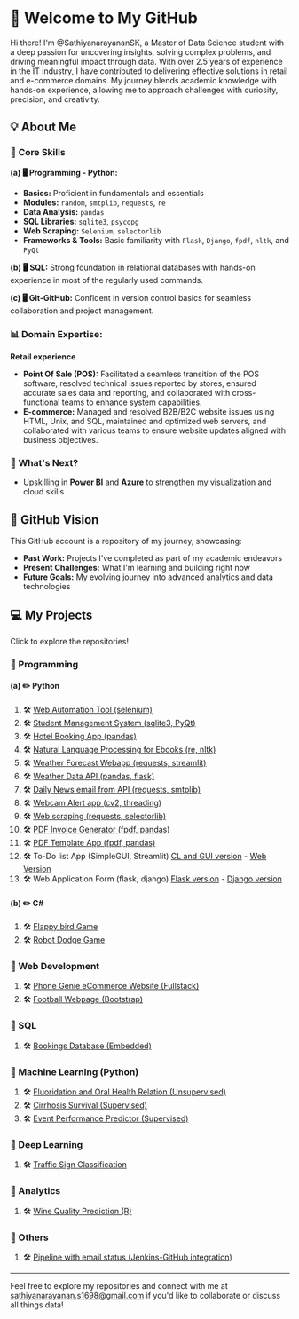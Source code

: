 # 👋 Welcome to My GitHub  

Hi there! I'm @SathiyanarayananSK, a Master of Data Science student with a deep passion for uncovering insights, solving complex problems, and driving meaningful impact through data. With over 2.5 years of experience in the IT industry, I have contributed to delivering effective solutions in retail and e-commerce domains. My journey blends academic knowledge with hands-on experience, allowing me to approach challenges with curiosity, precision, and creativity.

## 💡 About Me  

### 🚀 **Core Skills**

  **(a) 🖥️ Programming - Python:**  
   - **Basics:** Proficient in fundamentals and essentials
   - **Modules:** `random`, `smtplib`, `requests`, `re`
   - **Data Analysis:** `pandas`
   - **SQL Libraries:** `sqlite3`, `psycopg`
   - **Web Scraping:** `Selenium`, `selectorlib`
   - **Frameworks & Tools:** Basic familiarity with `Flask`, `Django`, `fpdf`, `nltk`, and `PyQt`

  **(b) 🖥️ SQL:** Strong foundation in relational databases with hands-on experience in most of the regularly used commands.

  **(c) 🖥️ Git-GitHub:** Confident in version control basics for seamless collaboration and project management.
  
### 📊 **Domain Expertise:**  
  **Retail experience** 
  - **Point Of Sale (POS):** Facilitated a seamless transition of the POS software, resolved technical issues reported by stores, ensured accurate sales data and reporting, and collaborated with cross-functional teams to enhance system capabilities.  
  - **E-commerce:** Managed and resolved B2B/B2C website issues using HTML, Unix, and SQL, maintained and optimized web servers, and collaborated with various teams to ensure website updates aligned with business objectives. 

### 🌱 **What's Next?**  
  - Upskilling in **Power BI** and **Azure** to strengthen my visualization and cloud skills  

## 🚀 GitHub Vision  

This GitHub account is a repository of my journey, showcasing:  
- **Past Work:** Projects I've completed as part of my academic endeavors  
- **Present Challenges:** What I'm learning and building right now
- **Future Goals:** My evolving journey into advanced analytics and data technologies

## 💻 My Projects

Click to explore the repositories!

### 🌟 Programming
#### (a) ✏️ Python
1. 🛠️ [Web Automation Tool (selenium)](https://github.com/SathiyanarayananSK/WebAutomationTool-Python)
2. 🛠️ [Student Management System (sqlite3, PyQt)](https://github.com/SathiyanarayananSK/StudentManagementSystemApp-Python)
3. 🛠️ [Hotel Booking App (pandas)](https://github.com/SathiyanarayananSK/HotelBookingApp-Python)
4. 🛠️ [Natural Language Processing for Ebooks (re, nltk)](https://github.com/SathiyanarayananSK/NLPforEbooks-Python)
5. 🛠️ [Weather Forecast Webapp (requests, streamlit)](https://github.com/SathiyanarayananSK/WeatherForecastWebApp-Python)
6. 🛠️ [Weather Data API (pandas, flask)](https://github.com/SathiyanarayananSK/BuildWeatherDataAPI-Python)
7. 🛠️ [Daily News email from API (requests, smtplib)](https://github.com/SathiyanarayananSK/NewsEmailFromAPI-Python)
8. 🛠️ [Webcam Alert app (cv2, threading)](https://github.com/SathiyanarayananSK/WebcamAlertApp-Python)
9. 🛠️ [Web scraping (requests, selectorlib)](https://github.com/SathiyanarayananSK/WebScraping-Python)
10. 🛠️ [PDF Invoice Generator (fpdf, pandas)](https://github.com/SathiyanarayananSK/PDFInvoiceGenerator-Python)
11. 🛠️ [PDF Template App (fpdf, pandas)](https://github.com/SathiyanarayananSK/PDFTemplateApp-Python)
12. 🛠️ To-Do list App (SimpleGUI, Streamlit) [CL and GUI version](https://github.com/SathiyanarayananSK/ToDoListApp-Python) - [Web Version](https://github.com/SathiyanarayananSK/ToDoListWebApp-Python)
13. 🛠️ Web Application Form (flask, django)  [Flask version](https://github.com/SathiyanarayananSK/FlaskWebApplicationForm-Python) - [Django version](https://github.com/SathiyanarayananSK/DjangoWebApplicationForm-Python)


#### (b) ✏️ C#
1. 🛠️ [Flappy bird Game](https://github.com/SathiyanarayananSK/FlappyBirdGame-CSharp.git)
2. 🛠️ [Robot Dodge Game](https://github.com/SathiyanarayananSK/RobotDodgeGame-CSharp.git)

### 🌟 Web Development
1. 🛠️ [Phone Genie eCommerce Website (Fullstack)](https://github.com/SathiyanarayananSK/MobileGenieWebsite-WebDevelopmentFullStack.git)
2. 🛠️ [Football Webpage (Bootstrap)](https://github.com/SathiyanarayananSK/FootballWebpage-WebDevelopmentBootstrap.git)

### 🌟 SQL
1. 🛠️ [Bookings Database (Embedded)](https://github.com/SathiyanarayananSK/BookingsDB-EmbeddedSQL.git)

### 🌟 Machine Learning (Python)
1. 🛠️ [Fluoridation and Oral Health Relation (Unsupervised)](https://github.com/SathiyanarayananSK/FluoridationAndOralHealth-UnSupervisedMachineLearningPython.git)
2. 🛠️ [Cirrhosis Survival (Supervised)](https://github.com/SathiyanarayananSK/CirrhosisSurvival-SupervisedMachineLearningPython.git)
3. 🛠️ [Event Performance Predictor (Supervised)](https://github.com/SathiyanarayananSK/EventPerformancePredictor_SupervisedMachineLearningPython.git)

### 🌟 Deep Learning
1. 🛠️ [Traffic Sign Classification](https://github.com/SathiyanarayananSK/TrafficSignClassification-DeepLearningPython.git)

### 🌟 Analytics
1. 🛠️ [Wine Quality Prediction (R)](https://github.com/SathiyanarayananSK/WineQualityPrediction-R.git)

### 🌟 Others
1. 🛠️ [Pipeline with email status (Jenkins-GitHub integration)](https://github.com/SathiyanarayananSK/PipelineWithEmailStatus-JenkinsGitHubIntegration.git)

---

Feel free to explore my repositories and connect with me at [sathiyanarayanan.s1698@gmail.com](mailto:sathiyanarayanan.s1698@gmail.com) if you'd like to collaborate or discuss all things data!



